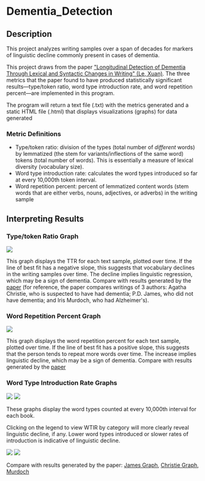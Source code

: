# Dementia_Detection

## Description
This project analyzes writing samples over a span of decades for markers of linguistic decline commonly present in cases of dementia.

This project draws from the paper 
["Longitudinal Detection of Dementia Through Lexical and Syntactic Changes in Writing" (Le, Xuan)](https://academic.oup.com/dsh/article/26/4/435/1052059). The three metrics that the paper found to have produced statistically significant results—type/token ratio, word type introduction rate, and word repetition percent—are implemented in this program.

The program will return a text file (.txt) with the metrics generated and a static HTML file (.html) that displays visualizations (graphs) for data generated

### Metric Definitions
* Type/token ratio: division of the types (total number of _different_ words) by lemmatized (the stem for variants/inflections of the same word) tokens (total number of words). This is essentially a measure of lexical diversity (vocabulary size).
* Word type introduction rate: calculates the word types introduced so far at every 10,000th token interval.
* Word repetition percent: percent of lemmatized content words (stem words that are either verbs, nouns, adjectives, or adverbs) in the writing sample


## Interpreting Results
### Type/token Ratio Graph
![](https://github.com/JoyD424/Dementia_Detection/blob/master/Images/TTRGraph.png) 

This graph displays the TTR for each text sample, plotted over time. If the line of best fit has a negative slope, this suggests that vocabulary declines in the writing samples over time. The decline implies linguistic regression, which may be a sign of dementia. Compare with results generated by the [paper](https://github.com/JoyD424/Dementia_Detection/blob/master/Images/Screen%20Shot%202019-01-18%20at%2012.55.10%20PM.png) (for reference, the paper compares writings of 3 authors: Agatha Christie, who is suspected to have had dementia; P.D. James, who did not have dementia; and Iris Murdoch, who had Alzheimer's).

### Word Repetition Percent Graph 
![](https://github.com/JoyD424/Dementia_Detection/blob/master/Images/RepetitionGraph.png)

This graph displays the word repetition percent for each text sample, plotted over time. If the line of best fit has a positive slope, this suggests that the person tends to repeat more words over time. The increase implies linguistic decline, which may be a sign of dementia. Compare with results generated by the [paper](https://github.com/JoyD424/Dementia_Detection/blob/master/Images/Screen%20Shot%202019-01-18%20at%201.54.00%20PM.png)

### Word Type Introduction Rate Graphs
![](https://github.com/JoyD424/Dementia_Detection/blob/master/Images/AllLinesGraph.png) ![](https://github.com/JoyD424/Dementia_Detection/blob/master/Images/AllCircleGraph.png)

These graphs display the word types counted at every 10,000th interval for each book.

Clicking on the legend to view WTIR by category will more clearly reveal linguistic decline, if any. Lower word types introduced or slower rates of introduction is indicative of linguistic decline.

![](https://github.com/JoyD424/Dementia_Detection/blob/master/Images/LinesLegendGraph.png) ![](https://github.com/JoyD424/Dementia_Detection/blob/master/Images/CircleLegendGraph.png)

Compare with results generated by the paper: [James Graph](https://github.com/JoyD424/Dementia_Detection/blob/master/Images/Screen%20Shot%202019-01-18%20at%202.11.15%20PM.png),
[Christie Graph](https://github.com/JoyD424/Dementia_Detection/blob/master/Images/Screen%20Shot%202019-01-18%20at%202.11.23%20PM.png),
[Murdoch](https://github.com/JoyD424/Dementia_Detection/blob/master/Images/Screen%20Shot%202019-01-18%20at%202.11.30%20PM.png)






